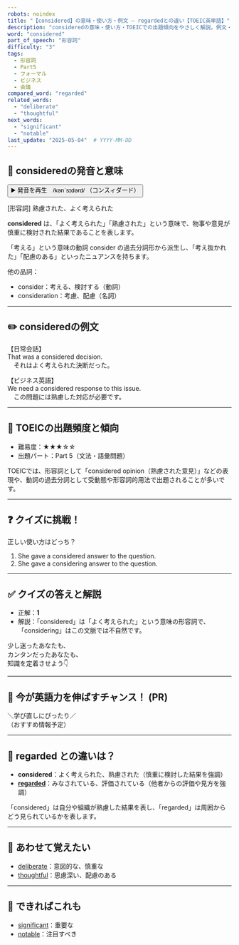 ```yaml
---
robots: noindex
title: "【considered】の意味・使い方・例文 ― regardedとの違い【TOEIC英単語】"
description: "consideredの意味・使い方・TOEICでの出題傾向をやさしく解説。例文・クイズ付きでregardedとの違いもわかりやすく学べます。"
word: "considered"
part_of_speech: "形容詞"
difficulty: "3"
tags:
  - 形容詞
  - Part5
  - フォーマル
  - ビジネス
  - 会議
compared_word: "regarded"
related_words:
  - "deliberate"
  - "thoughtful"
next_words:
  - "significant"
  - "notable"
last_update: "2025-05-04"  # YYYY-MM-DD
---
```


## 🔰 consideredの発音と意味

<button class="play-audio" onclick="playTTS('considered')">
  <span class="play-audio-main">
    ▶️ 発音を再生　/kənˈsɪdərd/
  </span>
  <span class="play-audio-sub">
    （コンスィダード）
  </span>
</button>

[形容詞] 熟慮された、よく考えられた

**considered** は、「よく考えられた」「熟慮された」という意味で、物事や意見が慎重に検討された結果であることを表します。

「考える」という意味の動詞 consider の過去分詞形から派生し、「考え抜かれた」「配慮のある」といったニュアンスを持ちます。

他の品詞：  
- consider：考える、検討する（動詞）
- consideration：考慮、配慮（名詞）

---

## ✏️ consideredの例文

【日常会話】  
That was a considered decision.  
　それはよく考えられた決断だった。

【ビジネス英語】  
We need a considered response to this issue.  
　この問題には熟慮した対応が必要です。

---

## 🎯 TOEICの出題頻度と傾向

- 難易度：★★★☆☆
- 出題パート：Part 5（文法・語彙問題）

TOEICでは、形容詞として「considered opinion（熟慮された意見）」などの表現や、動詞の過去分詞として受動態や形容詞的用法で出題されることが多いです。

---

## ❓ クイズに挑戦！

正しい使い方はどっち？

1. She gave a considered answer to the question.  
2. She gave a considering answer to the question.

---

## ✅ クイズの答えと解説

- 正解：**1**
- 解説：「considered」は「よく考えられた」という意味の形容詞で、「considering」はこの文脈では不自然です。

少し迷ったあなたも、  
カンタンだったあなたも、  
知識を定着させよう👇️

---

## 🚀 今が英語力を伸ばすチャンス！ (PR)

<div class="info-center">
＼学び直しにぴったり／<br>  
（おすすめ情報予定）
</div>

---

## 🤔  regarded との違いは？

- **considered**：よく考えられた、熟慮された（慎重に検討した結果を強調）
- **[regarded](/regarded)**：みなされている、評価されている（他者からの評価や見方を強調）

「considered」は自分や組織が熟慮した結果を表し、「regarded」は周囲からどう見られているかを表します。

---

## 🧩 あわせて覚えたい

- [deliberate](/deliberate)：意図的な、慎重な
- [thoughtful](/thoughtful)：思慮深い、配慮のある

---

## 📖 できればこれも

- [significant](/significant)：重要な
- [notable](/notable)：注目すべき

<!-- cvid: aid10_bid41 -->
